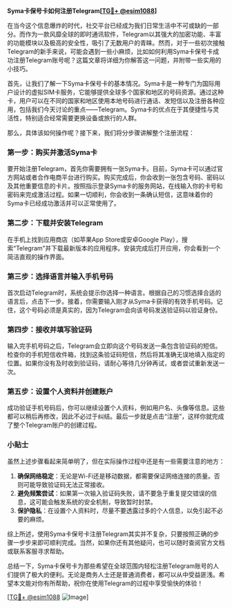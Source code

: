 **Syma卡保号卡如何注册Telegram[[TG💪+ @esim1088](https://t.me/s/esim1088)]**

在当今这个信息爆炸的时代，社交平台已经成为我们日常生活中不可或缺的一部分。而作为一款风靡全球的即时通讯软件，Telegram以其强大的加密功能、丰富的功能模块以及极高的安全性，吸引了无数用户的青睐。然而，对于一些初次接触Telegram的新手来说，可能会遇到一些小麻烦，比如如何利用Syma卡保号卡成功注册Telegram账号呢？这篇文章将详细为你解答这一问题，并附带一些实用的小技巧。

首先，让我们了解一下Syma卡保号卡的基本情况。Syma卡是一种专门为国际用户设计的虚拟SIM卡服务，它能够提供全球多个国家和地区的号码资源。通过这种卡，用户可以在不同的国家和地区使用本地号码进行通话、发短信以及注册各种应用，包括我们今天讨论的重点——Telegram。Syma卡的优点在于其便捷性与灵活性，特别适合经常需要更换设备或旅行的人群。

那么，具体该如何操作呢？接下来，我们将分步骤讲解整个注册流程：

### 第一步：购买并激活Syma卡

要开始注册Telegram，首先你需要拥有一张Syma卡。目前，Syma卡可以通过官方网站或者合作电商平台进行购买。购买完成后，你会收到一张包含号码、密码以及其他重要信息的卡片。按照指示登录Syma卡的服务网站，在线输入你的卡号和密码来完成激活过程。如果一切顺利，你会收到一条确认短信，这意味着你的Syma卡已经成功激活并可以正常使用了。

### 第二步：下载并安装Telegram

在手机上找到应用商店（如苹果App Store或安卓Google Play），搜索“Telegram”并下载最新版本的应用程序。安装完成后打开应用，你会看到一个简洁直观的操作界面。

### 第三步：选择语言并输入手机号码

首次启动Telegram时，系统会提示你选择一种语言。根据自己的习惯选择合适的语言后，点击下一步。接着，你需要输入刚才从Syma卡获得的有效手机号码。记住，这个号码必须是真实的，因为Telegram会向该号码发送验证码以验证身份。

### 第四步：接收并填写验证码

输入完手机号码之后，Telegram会立即向这个号码发送一条包含验证码的短信。检查你的手机短信收件箱，找到这条验证码短信，然后将其准确无误地填入指定的位置。如果你没有及时收到验证码，请耐心等待几分钟再试，或者尝试重新发送一次。

### 第五步：设置个人资料并创建账户

成功验证手机号码后，你可以继续设置个人资料，例如用户名、头像等信息。这些都可以稍后再修改，因此不必过于纠结。最后一步就是点击“注册”，这样你就完成了整个Telegram账户的创建过程。

### 小贴士

虽然上述步骤看起来简单明了，但在实际操作过程中还是有一些需要注意的地方：

1. **确保网络稳定**：无论是Wi-Fi还是移动数据，都需要保证网络连接的质量。否则可能导致验证码无法正常接收。
2. **避免频繁尝试**：如果第一次输入验证码失败，请不要急于重复提交错误的信息，这可能会触发系统的安全机制，导致暂时封禁。
3. **保护隐私**：在设置个人资料时，尽量不要透露过多的个人信息，以免引起不必要的麻烦。

综上所述，使用Syma卡保号卡注册Telegram其实并不复杂，只要按照正确的步骤一步步来即可顺利完成。当然，如果你还有其他疑问，也可以随时查阅官方文档或联系客服寻求帮助。

总结一下，Syma卡保号卡为那些希望在全球范围内轻松注册Telegram账号的人们提供了极大的便利。无论是商务人士还是普通消费者，都可以从中受益匪浅。希望本文能对你有所帮助，祝你在使用Telegram的过程中享受愉快的体验！

[[TG💪+ @esim1088](https://t.me/s/esim1088) ![Image](https://i.postimg.cc/4NQfJmqS/Snipaste-2025-05-13-00-14-12.png)]